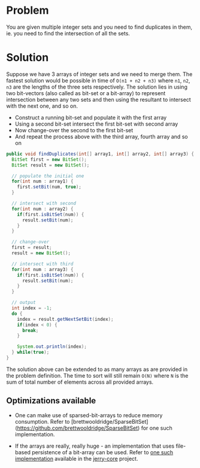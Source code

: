 # Problem

You are given multiple integer sets and you need to find duplicates in them, ie. you need to find the intersection
of all the sets.

# Solution

Suppose we have 3 arrays of integer sets and we need to merge them. The fastest solution would be possible
in time of `O(n1 + n2 + n3)` where `n1`, `n2`, `n3` are the lengths of the three sets respectively. The solution
lies in using two bit-vectors (also called as bit-set or a bit-array) to represent intersection between any two
sets and then using the resultant to intersect with the next one, and so on.

* Construct a running bit-set and populate it with the first array
* Using a second bit-set intersect the first bit-set with second array
* Now change-over the second to the first bit-set
* And repeat the process above with the third array, fourth array and so on

```java
public void findDuplicates(int[] array1, int[] array2, int[] array3) {
  BitSet first = new BitSet();
  BitSet result = new BitSet();

  // populate the initial one
  for(int num : array1) {
    first.setBit(num, true);
  }

  // intersect with second
  for(int num : array2) {
    if(first.isBitSet(num)) {
      result.setBit(num);
    }
  }

  // change-over
  first = result;
  result = new BitSet();

  // intersect with third
  for(int num : array3) {
    if(first.isBitSet(num)) {
      result.setBit(num);
    }
  }

  // output
  int index = -1;
  do {
    index = result.getNextSetBit(index);
    if(index < 0) {
      break;
    }

    System.out.println(index);
  } while(true);
}
```

The solution above can be extended to as many arrays as are provided in the problem definition. The time to
sort will still remain `O(N)` where `N` is the sum of total number of elements across all provided arrays.

## Optimizations available

* One can make use of sparsed-bit-arrays to reduce memory consumption. Refer to [brettwooldridge/SparseBitSet]
(https://github.com/brettwooldridge/SparseBitSet) for one such implementation.

* If the arrays are really, really huge - an implementation that uses file-based persistence of a bit-array
can be used. Refer to [one such implementation](https://github.com/sangupta/jerry-core/blob/master/src/main/java/com/sangupta/jerry/ds/bitarray/MMapFileBackedBitArray.java)
available in the [jerry-core](https://github.com/sangupta/jerry-core) project.
